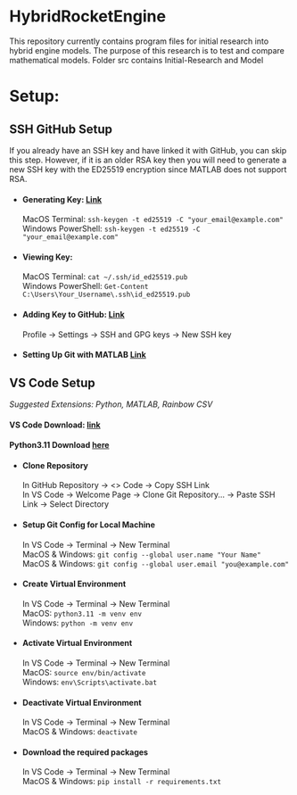 # HybridRocketEngine
This repository currently contains program files for initial research into hybrid engine models. The purpose of this research is to test and compare mathematical models.
Folder src contains Initial-Research and Model

# Setup:
## SSH GitHub Setup
If you already have an SSH key and have linked it with GitHub, you can skip this step. However, if it is an older RSA key then you will need to generate a new SSH key with the ED25519 encryption since MATLAB does not support RSA.
 - #### Generating Key: [Link](https://docs.github.com/en/authentication/connecting-to-github-with-ssh/generating-a-new-ssh-key-and-adding-it-to-the-ssh-agent)  
   MacOS Terminal: `ssh-keygen -t ed25519 -C "your_email@example.com"`  
   Windows PowerShell: `ssh-keygen -t ed25519 -C "your_email@example.com"`  
 - #### Viewing Key:  
   MacOS Terminal: `cat ~/.ssh/id_ed25519.pub`  
   Windows PowerShell: `Get-Content C:\Users\Your_Username\.ssh\id_ed25519.pub`  
 - #### Adding Key to GitHub: [Link](https://docs.github.com/en/authentication/connecting-to-github-with-ssh/adding-a-new-ssh-key-to-your-github-account)  
   Profile -> Settings -> SSH and GPG keys -> New SSH key  
 - #### Setting Up Git with MATLAB [Link](https://www.mathworks.com/help/matlab/matlab_prog/set-up-git-source-control.html)
## VS Code Setup
*Suggested Extensions: Python, MATLAB, Rainbow CSV*

#### VS Code Download: [link](https://code.visualstudio.com/download)  
#### Python3.11 Download [here](https://www.python.org/downloads/)

 - #### Clone Repository  
   In GitHub Repository -> <> Code -> Copy SSH Link  
   In VS Code -> Welcome Page -> Clone Git Repository... -> Paste SSH Link -> Select Directory  

 - #### Setup Git Config for Local Machine
   In VS Code -> Terminal -> New Terminal  
   MacOS & Windows: `git config --global user.name "Your Name"`   
   MacOS & Windows: `git config --global user.email "you@example.com"`   

 - #### Create Virtual Environment
   In VS Code -> Terminal -> New Terminal  
   MacOS: `python3.11 -m venv env`  
   Windows: `python -m venv env`  

 - #### Activate Virtual Environment
   In VS Code -> Terminal -> New Terminal  
   MacOS: `source env/bin/activate`  
   Windows: `env\Scripts\activate.bat`  

 - #### Deactivate Virtual Environment
   In VS Code -> Terminal -> New Terminal   
   MacOS & Windows: `deactivate`  

 - #### Download the required packages
   In VS Code -> Terminal -> New Terminal  
   MacOS & Windows: `pip install -r requirements.txt`   
